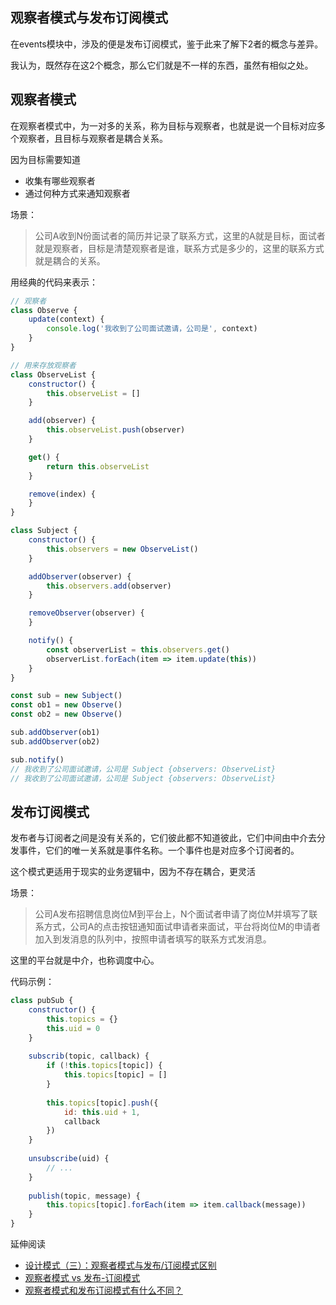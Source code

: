 ## 观察者模式与发布订阅模式

在events模块中，涉及的便是发布订阅模式，鉴于此来了解下2者的概念与差异。

我认为，既然存在这2个概念，那么它们就是不一样的东西，虽然有相似之处。

## 观察者模式

在观察者模式中，为一对多的关系，称为目标与观察者，也就是说一个目标对应多个观察者，且目标与观察者是耦合关系。

因为目标需要知道
- 收集有哪些观察者
- 通过何种方式来通知观察者

场景：

> 公司A收到N份面试者的简历并记录了联系方式，这里的A就是目标，面试者就是观察者，目标是清楚观察者是谁，联系方式是多少的，这里的联系方式就是耦合的关系。

用经典的代码来表示：

```js
// 观察者
class Observe {
    update(context) {
        console.log('我收到了公司面试邀请，公司是', context)
    }
}

// 用来存放观察者
class ObserveList {
    constructor() {
        this.observeList = []
    }

    add(observer) {
        this.observeList.push(observer)
    }

    get() {
        return this.observeList
    }

    remove(index) {
    }
}

class Subject {
    constructor() {
        this.observers = new ObserveList()
    }

    addObserver(observer) {
        this.observers.add(observer)
    }

    removeObserver(observer) {
    }

    notify() {
        const observerList = this.observers.get()
        observerList.forEach(item => item.update(this))
    }
}

const sub = new Subject()
const ob1 = new Observe()
const ob2 = new Observe()

sub.addObserver(ob1)
sub.addObserver(ob2)

sub.notify()
// 我收到了公司面试邀请，公司是 Subject {observers: ObserveList}
// 我收到了公司面试邀请，公司是 Subject {observers: ObserveList}
```

## 发布订阅模式

发布者与订阅者之间是没有关系的，它们彼此都不知道彼此，它们中间由中介去分发事件，它们的唯一关系就是事件名称。一个事件也是对应多个订阅者的。

这个模式更适用于现实的业务逻辑中，因为不存在耦合，更灵活

场景：

> 公司A发布招聘信息岗位M到平台上，N个面试者申请了岗位M并填写了联系方式，公司A的点击按钮通知面试申请者来面试，平台将岗位M的申请者加入到发消息的队列中，按照申请者填写的联系方式发消息。

这里的平台就是中介，也称调度中心。

代码示例：

```js
class pubSub {
    constructor() {
        this.topics = {}
        this.uid = 0
    }
    
    subscrib(topic, callback) {
        if (!this.topics[topic]) {
            this.topics[topic] = []
        }
        
        this.topics[topic].push({
            id: this.uid + 1,
            callback
        })
    }
    
    unsubscribe(uid) {
        // ...
    }
    
    publish(topic, message) {
        this.topics[topic].forEach(item => item.callback(message))
    }
}
```

延伸阅读

- [设计模式（三）：观察者模式与发布/订阅模式区别](https://www.cnblogs.com/lovesong/p/5272752.html)
- [观察者模式 vs 发布-订阅模式](https://juejin.im/post/5a14e9edf265da4312808d86)
- [观察者模式和发布订阅模式有什么不同？](https://www.zhihu.com/question/23486749)




